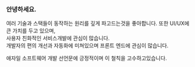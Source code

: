 ### 안녕하세요.
여러 기술과 스택들이 동작하는 원리를 깊게 파고드는것을 좋아합니다. 또한 UI/UX에 큰 가치를 두고 있으며, <br>
사용자 친화적인 서비스개발에 관심이 많습니다. <br>
개발자의 편의 개선과 자동화에 미쳐있으며 프론트 엔드에 관심이 많습니다.

애자일 소프트웨어 개발 선언문에 긍정적이며 이 철칙을 고수하고있습니다.
